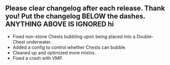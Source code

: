 Please clear changelog after each release.
Thank you!
Put the changelog BELOW the dashes. ANYTHING ABOVE IS IGNORED
hi
-----------------
- Fixed non-stone Chests bubbling upon being placed into a Double-Chest underwater.
- Added a config to control whether Chests can bubble.
- Cleaned up and optimized more mixins.
- Fixed a crash with VMP.
